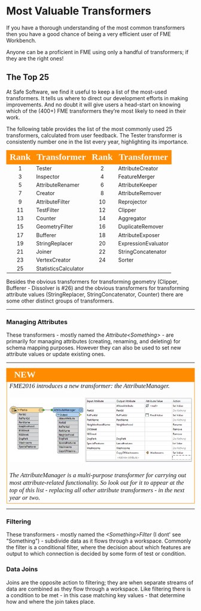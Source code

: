 # Most Valuable Transformers #

If you have a thorough understanding of the most common transformers then you have a good chance of being a very efficient user of FME Workbench.

Anyone can be a proficient in FME using only a handful of transformers; if they are the right ones!

## The Top 25 ##
At Safe Software, we find it useful to keep a list of the most-used transformers. It tells us where to direct our development efforts in making improvements. And no doubt it will give users a head-start on knowing which of the (400+) FME transformers they’re most likely to need in their work.

The following table provides the list of the most commonly used 25 transformers, calculated from user feedback. The Tester transformer is consistently number one in the list every year, highlighting its importance.

<table style="border-spacing: 0px">
<tr>
<th style="vertical-align:middle;background-color:darkorange;border: 2px solid darkorange">
<span style="color:white;font-size:x-large;font-weight: bold;font-family:serif">Rank</span></th>
<th style="vertical-align:middle;background-color:darkorange;border: 2px solid darkorange">
<span style="color:white;font-size:x-large;font-weight: bold;font-family:serif">Transformer</th>
<th style="vertical-align:middle;background-color:darkorange;border: 2px solid darkorange">
<span style="color:white;font-size:x-large;font-weight: bold;font-family:serif">Rank</span></th>
<th style="vertical-align:middle;background-color:darkorange;border: 2px solid darkorange">
<span style="color:white;font-size:x-large;font-weight: bold;font-family:serif">Transformer</th>
</tr>
<tr><td style="text-align:center">1</td><td>Tester</td><td style="text-align:center">2</td><td>AttributeCreator</td></tr>
<tr><td style="text-align:center">3</td><td>Inspector</td><td style="text-align:center">4</td><td>FeatureMerger</td></tr>
<tr><td style="text-align:center">5</td><td>AttributeRenamer</td><td style="text-align:center">6</td><td>AttributeKeeper</td></tr>
<tr><td style="text-align:center">7</td><td>Creator</td><td style="text-align:center">8</td><td>AttributeRemover</td></tr>
<tr><td style="text-align:center">9</td><td>AttributeFilter</td><td style="text-align:center">10</td><td>Reprojector</td></tr>
<tr><td style="text-align:center">11</td><td>TestFilter</td><td style="text-align:center">12</td><td>Clipper</td></tr>
<tr><td style="text-align:center">13</td><td>Counter</td><td style="text-align:center">14</td><td>Aggregator</td></tr>
<tr><td style="text-align:center">15</td><td>GeometryFilter</td><td style="text-align:center">16</td><td>DuplicateRemover</td></tr>
<tr><td style="text-align:center">17</td><td>Bufferer</td><td style="text-align:center">18</td><td>AttributeExposer</td></tr>
<tr><td style="text-align:center">19</td><td>StringReplacer</td><td style="text-align:center">20</td><td>ExpressionEvaluator</td></tr>
<tr><td style="text-align:center">21</td><td>Joiner</td><td style="text-align:center">22</td><td>StringConcatenator</td></tr>
<tr><td style="text-align:center">23</td><td>VertexCreator</td><td style="text-align:center">24</td><td>Sorter</td></tr>
<tr><td style="text-align:center">25</td><td>StatisticsCalculator</td></tr>
</table>

Besides the obvious transformers for transforming geometry (Clipper, Bufferer - Dissolver is #26) and the obvious transformers for transforming attribute values (StringReplacer, StringConcatenator, Counter) there are some other distinct groups of transformers.

---

### Managing Attributes ###
These transformers - mostly named the *Attribute<Something\>* - are primarily for managing attributes (creating, renaming, and deleting) for schema mapping purposes. However they can also be used to set new attribute values or update existing ones.

---

<!--New Section--> 

<table style="border-spacing: 0px">
<tr>
<td style="vertical-align:middle;background-color:darkorange;border: 2px solid darkorange">
<i class="fa fa-bolt fa-lg fa-pull-left fa-fw" style="color:white;padding-right: 12px;vertical-align:text-top"></i>
<span style="color:white;font-size:x-large;font-weight: bold;font-family:serif">NEW</span>
</td>
</tr>

<tr>
<td style="border: 1px solid darkorange">
<span style="font-family:serif; font-style:italic; font-size:larger">
FME2016 introduces a new transformer: the AttributeManager.
<br><br><img src="./Images/Img5.11.AttributeManagerNew.png">
<br><br>The AttributeManager is a multi-purpose transformer for carrying out most attribute-related functionality. So look out for it to appear at the top of this list - replacing all other attribute transformers - in the next year or two.
</span>
</td>
</tr>
</table>

---

### Filtering ###
These transformers - mostly named the *<Something\>Filter* (I dont' see "Something") - subdivide data as it flows through a workspace. Commonly the filter is a conditional filter, where the decision about which features are output to which connection is decided by some form of test or condition.


### Data Joins ###
Joins are the opposite action to filtering; they are when separate streams of data are combined as they flow through a workspace. Like filtering there is a condition to be met - in this case matching key values - that determine how and where the join takes place.
